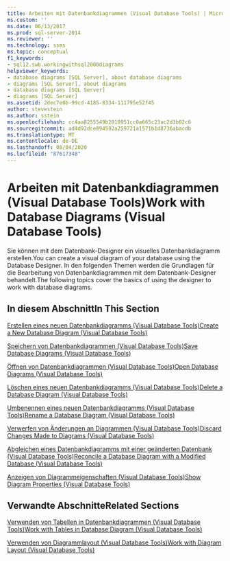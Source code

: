 ```yaml
---
title: Arbeiten mit Datenbankdiagrammen (Visual Database Tools) | Microsoft-Dokumentation
ms.custom: ''
ms.date: 06/13/2017
ms.prod: sql-server-2014
ms.reviewer: ''
ms.technology: ssms
ms.topic: conceptual
f1_keywords:
- sql12.swb.workingwithsql2000diagrams
helpviewer_keywords:
- database diagrams [SQL Server], about database diagrams
- diagrams [SQL Server], about diagrams
- database diagrams [SQL Server]
- diagrams [SQL Server]
ms.assetid: 2dec7e0b-99cd-4185-8334-111795e52f45
author: stevestein
ms.author: sstein
ms.openlocfilehash: cc4aa8255549b2010951cc0a665c23ac2d3b02c6
ms.sourcegitcommit: ad4d92dce894592a259721a1571b1d8736abacdb
ms.translationtype: MT
ms.contentlocale: de-DE
ms.lasthandoff: 08/04/2020
ms.locfileid: "87617348"
---
```

# <a name="work-with-database-diagrams-visual-database-tools"></a><span data-ttu-id="10637-102">Arbeiten mit Datenbankdiagrammen (Visual Database Tools)</span><span class="sxs-lookup"><span data-stu-id="10637-102">Work with Database Diagrams (Visual Database Tools)</span></span>
  <span data-ttu-id="10637-103">Sie können mit dem Datenbank-Designer ein visuelles Datenbankdiagramm erstellen.</span><span class="sxs-lookup"><span data-stu-id="10637-103">You can create a visual diagram of your database using the Database Designer.</span></span> <span data-ttu-id="10637-104">In den folgenden Themen werden die Grundlagen für die Bearbeitung von Datenbankdiagrammen mit dem Datenbank-Designer behandelt.</span><span class="sxs-lookup"><span data-stu-id="10637-104">The following topics cover the basics of using the designer to work with database diagrams.</span></span>  
  
## <a name="in-this-section"></a><span data-ttu-id="10637-105">In diesem Abschnitt</span><span class="sxs-lookup"><span data-stu-id="10637-105">In This Section</span></span>  
 [<span data-ttu-id="10637-106">Erstellen eines neuen Datenbankdiagramms &#40;Visual Database Tools&#41;</span><span class="sxs-lookup"><span data-stu-id="10637-106">Create a New Database Diagram &#40;Visual Database Tools&#41;</span></span>](visual-database-tools.md)  
  
 [<span data-ttu-id="10637-107">Speichern von Datenbankdiagrammen &#40;Visual Database Tools&#41;</span><span class="sxs-lookup"><span data-stu-id="10637-107">Save Database Diagrams &#40;Visual Database Tools&#41;</span></span>](save-database-diagrams-visual-database-tools.md)  
  
 [<span data-ttu-id="10637-108">Öffnen von Datenbankdiagrammen &#40;Visual Database Tools&#41;</span><span class="sxs-lookup"><span data-stu-id="10637-108">Open Database Diagrams &#40;Visual Database Tools&#41;</span></span>](open-database-diagrams-visual-database-tools.md)  
  
 [<span data-ttu-id="10637-109">Löschen eines neuen Datenbankdiagramms &#40;Visual Database Tools&#41;</span><span class="sxs-lookup"><span data-stu-id="10637-109">Delete a Database Diagram &#40;Visual Database Tools&#41;</span></span>](delete-a-database-diagram-visual-database-tools.md)  
  
 [<span data-ttu-id="10637-110">Umbenennen eines neuen Datenbankdiagramms &#40;Visual Database Tools&#41;</span><span class="sxs-lookup"><span data-stu-id="10637-110">Rename a Database Diagram &#40;Visual Database Tools&#41;</span></span>](rename-a-database-diagram-visual-database-tools.md)  
  
 [<span data-ttu-id="10637-111">Verwerfen von Änderungen an Diagrammen &#40;Visual Database Tools&#41;</span><span class="sxs-lookup"><span data-stu-id="10637-111">Discard Changes Made to Diagrams &#40;Visual Database Tools&#41;</span></span>](discard-changes-made-to-diagrams-visual-database-tools.md)  
  
 [<span data-ttu-id="10637-112">Abgleichen eines Datenbankdiagramms mit einer geänderten Datenbank &#40;Visual Database Tools&#41;</span><span class="sxs-lookup"><span data-stu-id="10637-112">Reconcile a Database Diagram with a Modified Database &#40;Visual Database Tools&#41;</span></span>](reconcile-a-database-diagram-with-a-modified-database-visual-database-tools.md)  
  
 [<span data-ttu-id="10637-113">Anzeigen von Diagrammeigenschaften &#40;Visual Database Tools&#41;</span><span class="sxs-lookup"><span data-stu-id="10637-113">Show Diagram Properties &#40;Visual Database Tools&#41;</span></span>](show-diagram-properties-visual-database-tools.md)  
  
## <a name="related-sections"></a><span data-ttu-id="10637-114">Verwandte Abschnitte</span><span class="sxs-lookup"><span data-stu-id="10637-114">Related Sections</span></span>  
 [<span data-ttu-id="10637-115">Verwenden von Tabellen in Datenbankdiagrammen &#40;Visual Database Tools&#41;</span><span class="sxs-lookup"><span data-stu-id="10637-115">Work with Tables in Database Diagram &#40;Visual Database Tools&#41;</span></span>](work-with-tables-in-database-diagram-visual-database-tools.md)  
  
 [<span data-ttu-id="10637-116">Verwenden von Diagrammlayout &#40;Visual Database Tools&#41;</span><span class="sxs-lookup"><span data-stu-id="10637-116">Work with Diagram Layout &#40;Visual Database Tools&#41;</span></span>](work-with-diagram-layout-visual-database-tools.md)  
  
  
